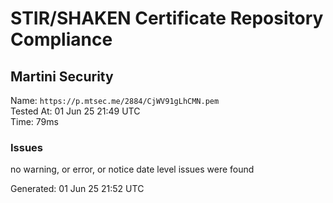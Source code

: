 # STIR/SHAKEN Certificate Repository Compliance

## Martini Security

Name: `https://p.mtsec.me/2884/CjWV91gLhCMN.pem`\
Tested At: 01 Jun 25 21:49 UTC\
Time: 79ms

### Issues

no warning, or error, or notice date level issues were found

Generated: 01 Jun 25 21:52 UTC